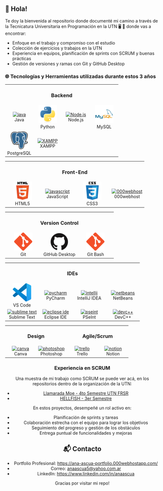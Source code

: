 ## 👋 Hola!

Te doy la bienvenida al repositorio donde documenté mi camino a través de la Tecnicatura Universitaria en Programación en la UTN 🖥️ 🚀
donde vas a encontrar:

- Enfoque en el trabajo y compromiso con el estudio
- Colección de ejercicios y trabajos en la UTN
- Experiencia en equipos, planificación de sprints con SCRUM y buenas prácticas
- Gestión de versiones y ramas con Git y GitHub Desktop

### 🌐 Tecnologías y Herramientas utilizadas durante estos 3 años

<center>
<!-- BACKEND SECTION -->

<table>
  <tr>
    <td colspan="4" align="center">
      <h3>Backend</h3>
    </td>
  </tr>
  <tr>
    <td align="center" width="25%">
      <a href="https://www.java.com" target="_blank" rel="noreferrer">
        <img src="https://cdn.icon-icons.com/icons2/2415/PNG/512/java_original_wordmark_logo_icon_146459.png" alt="java" width="60"/>
      </a>
      <br>Java
    </td>
    <td align="center" width="25%">
      <a href="https://www.python.org" target="_blank" rel="noreferrer">
        <img src="https://raw.githubusercontent.com/devicons/devicon/master/icons/python/python-original.svg" alt="python" width="60"/>
      </a>
      <br>Python
    </td>
    <td align="center" width="25%">
      <a href="https://nodejs.org" target="_blank" rel="noreferrer">
        <img src="https://vistaran-tech.s3.ap-south-1.amazonaws.com/wp-content/uploads/2022/05/13104926/nodejs-logo.png" alt="Node.js" width="60"/>
      </a>
      <br>Node.js
    </td>
    <td align="center" width="25%">
      <a href="https://www.mysql.com" target="_blank" rel="noreferrer">
        <img src="https://raw.githubusercontent.com/devicons/devicon/master/icons/mysql/mysql-original-wordmark.svg" width="60"/>
      </a>
      <br>MySQL
    </td>
  </tr>
  <tr>
    <td align="center" width="25%">
      <a href="https://www.postgresql.org" target="_blank" rel="noreferrer">
        <img src="https://raw.githubusercontent.com/devicons/devicon/master/icons/postgresql/postgresql-original.svg" alt="PostgreSQL" width="60"/>
      </a>
      <br>PostgreSQL
    </td>
    <td align="center" width="25%">
      <a href="https://www.apachefriends.org/index.html" target="_blank" rel="noreferrer">
        <img src="https://i.pinimg.com/originals/91/e7/06/91e7060cf174afaa561db15313c12fef.png" alt="XAMPP" width="45"/>
      </a>
      <br>XAMPP
    </td>
  </tr>
</table>

<!-- FRONTEND SECTION -->
<table>
  <tr>
    <td colspan="4" align="center">
      <h3>Front-End</h3>
    </td>
  </tr>
  <tr>
    <td align="center" width="25%">
      <a href="https://www.w3schools.com/html/" target="_blank" rel="noreferrer">
        <img src="https://raw.githubusercontent.com/devicons/devicon/master/icons/html5/html5-original-wordmark.svg" alt="html5" width="60" height="60"/>
      </a>
      <br>HTML5
    </td>
    <td align="center" width="25%">
      <a href="https://www.javascript.com" target="_blank" rel="noreferrer">
        <img src="https://upload.wikimedia.org/wikipedia/commons/thumb/9/99/Unofficial_JavaScript_logo_2.svg/480px-Unofficial_JavaScript_logo_2.svg.png" alt="javascript" width="60" height="60"/>
      </a>
      <br>JavaScript
    </td>
    <td align="center" width="25%">
      <a href="https://www.w3schools.com/css/" target="_blank" rel="noreferrer">
        <img src="https://raw.githubusercontent.com/devicons/devicon/master/icons/css3/css3-original-wordmark.svg" alt="css3" width="60" height="60"/>
      </a>
      <br>CSS3
    </td>
    <td align="center" width="25%">
      <a href="https://www.000webhost.com/" target="_blank" rel="noreferrer">
        <img src="https://ar.000webhost.com/static/default.000webhost.com/images/logo/400x400-red.png" alt="000webhost" width="60" height="60"/>
      </a>
      <br>000webhost
    </td>
  </tr>
</table>

<!-- Tabla Version Control -->
<table>
  <tr>
    <td colspan="3" align="center">
      <h3>Version Control</h3>
    </td>
  </tr>
  <tr>
    <td align="center" width="33.33%">
      <a href="https://git-scm.com/" target="_blank" rel="noreferrer">
        <img src="https://raw.githubusercontent.com/devicons/devicon/master/icons/git/git-original.svg" alt="git" width="60"/>
      </a>
      <br>Git
    </td>
    <td align="center" width="33.33%">
      <a href="https://desktop.github.com/" target="_blank" rel="noreferrer">
        <img src="https://raw.githubusercontent.com/devicons/devicon/master/icons/github/github-original.svg" alt="github-desktop" width="60"/>
      </a>
      <br>GitHub Desktop
    </td>
    <td align="center" width="33.33%">
      <a href="https://gitforwindows.org/" target="_blank" rel="noreferrer">
        <img src="https://raw.githubusercontent.com/devicons/devicon/master/icons/git/git-original.svg" alt="git-bash" width="60"/>
      </a>
      <br>Git Bash
    </td>
  </tr>
</table>

<!-- Tabla IDEs -->
<table>
  <tr>
    <td colspan="4" align="center">
      <h3>IDEs</h3>
    </td>
  </tr>
  <tr>
    <td align="center" width="25%">
      <a href="https://code.visualstudio.com/" target="_blank" rel="noreferrer">
        <img src="https://raw.githubusercontent.com/devicons/devicon/master/icons/vscode/vscode-original.svg" alt="vscode" width="60" height="60"/>
      </a>
      <br>VS Code
    </td>
    <td align="center" width="25%">
      <a href="https://www.jetbrains.com/pycharm/" target="_blank" rel="noreferrer">
        <img src="https://logowik.com/content/uploads/images/pycharm6005.logowik.com.webp" alt="pycharm" width="90" height="70"/>
      </a>
      <br>PyCharm
    </td>
    <td align="center" width="25%">
      <a href="https://www.jetbrains.com/idea/" target="_blank" rel="noreferrer">
        <img src="https://upload.wikimedia.org/wikipedia/commons/thumb/9/9c/IntelliJ_IDEA_Icon.svg/1200px-IntelliJ_IDEA_Icon.svg.png" alt="intellij" width="60" height="60"/>
      </a>
      <br>IntelliJ IDEA
    </td>
    <td align="center" width="25%">
      <a href="https://netbeans.apache.org/" target="_blank" rel="noreferrer">
        <img src="https://upload.wikimedia.org/wikipedia/commons/thumb/9/98/Apache_NetBeans_Logo.svg/1200px-Apache_NetBeans_Logo.svg.png" alt="netbeans" width="55" height="55"/>
      </a>
      <br>NetBeans
    </td>
  </tr>
  <tr>
    <td align="center" width="25%">
      <a href="https://www.sublimetext.com/" target="_blank" rel="noreferrer">
        <img src="https://www.sublimehq.com/images/sublime_text.png" alt="sublime text" width="60" height="60"/>
      </a>
      <br>Sublime Text
    </td>
    <td align="center" width="25%">
      <a href="https://www.eclipse.org/ide/" target="_blank" rel="noreferrer">
        <img src="https://encrypted-tbn0.gstatic.com/images?q=tbn:ANd9GcS2hdDmVLdRKwnPkPLPTLR88XgFPTz3CQkNeA&usqp=CAU" alt="eclipse ide" width="60" height="60"/>
      </a>
      <br>Eclipse IDE
    </td>
    <td align="center" width="25%">
      <a href="http://pseint.sourceforge.net/" target="_blank" rel="noreferrer">
        <img src="https://pseint.sourceforge.net/logo-header.png" alt="pseint" width="60" height="60"/>
      </a>
      <br>PSeInt
    </td>
    <td align="center" width="25%">
      <a href="https://encrypted-tbn0.gstatic.com/images?q=tbn:ANd9GcSDG0NrSXrbCFfwakQT5LWOuun3qdp_klJfDW-fDR0&s" target="_blank" rel="noreferrer">
        <img src="https://encrypted-tbn0.gstatic.com/images?q=tbn:ANd9GcSDG0NrSXrbCFfwakQT5LWOuun3qdp_klJfDW-fDR0&s" alt="devc++" width="60" height="60"/>
      </a>
      <br>DevC++
    </td>
  </tr>
</table>

<!-- Tabla Design y Agile/Scrum -->
<table>
  <tr>
    <td colspan="2" align="center">
      <h3>Design</h3>
    </td>
    <td colspan="2" align="center">
      <h3>Agile/Scrum</h3>
    </td>
  </tr>
  <tr>
    <td align="center" width="25%">
      <a href="https://images.ctfassets.net/yzco4xsimv0y/4ktvkEPJ0SChqP69iZB4xR/85f99299f450eef01ef9f9ae50cceabc/Untitled_design.png?w=300&q=70" target="_blank" rel="noreferrer">
        <img src="https://images.ctfassets.net/yzco4xsimv0y/4ktvkEPJ0SChqP69iZB4xR/85f99299f450eef01ef9f9ae50cceabc/Untitled_design.png?w=300&q=70" alt="canva" width="60"/>
      </a>
      <br>Canva
    </td>
    <td align="center" width="25%">
      <a href="https://logodownload.org/wp-content/uploads/2019/10/adobe-photoshop-logo-0.png" target="_blank" rel="noreferrer">
        <img src="https://logodownload.org/wp-content/uploads/2019/10/adobe-photoshop-logo-0.png" alt="photoshop" width="60"/>
      </a>
      <br>Photoshop
    </td>
    <td align="center" width="25%">
      <a href="https://download.logo.wine/logo/Trello/Trello-Logo.wine.png" target="_blank" rel="noreferrer">
        <img src="https://download.logo.wine/logo/Trello/Trello-Logo.wine.png" alt="trello" width="60"/>
      </a>
      <br>Trello
    </td>
    <td align="center" width="25%">
      <a href="https://upload.wikimedia.org/wikipedia/commons/thumb/e/e9/Notion-logo.svg/1024px-Notion-logo.svg.png" target="_blank" rel="noreferrer">
        <img src="https://upload.wikimedia.org/wikipedia/commons/thumb/e/e9/Notion-logo.svg/1024px-Notion-logo.svg.png" alt="notion" width="60"/>
      </a>
      <br>Notion
    </td>
  </tr>
</table>


### Experiencia en SCRUM

Una muestra de mi trabajo como SCRUM se puede ver acá, en los repositorios dentro de la organización de la UTN:

- [Llamarada Moe - 4to Semestre UTN FRSR](https://github.com/CodeSystem2022/Llamarada_Moe)
- [HELLFISH - 3er Semestre](https://github.com/CodeSystem2022/HELLFISH_3er)

En estos proyectos, desempeñé un rol activo en:

- Planificación de sprints y tareas
- Colaboración estrecha con el equipo para lograr los objetivos
- Seguimiento del progreso y gestión de los obstáculos
- Entrega puntual de funcionalidades y mejoras
  
## 📬 Contacto

- Portfolio Profesional: https://ana-ascua-portfolio.000webhostapp.com/
- Correo: anaascua5@yahoo.com.ar
- LinkedIn: https://www.linkedin.com/in/anaascua

Gracias por visitar mi repo!
